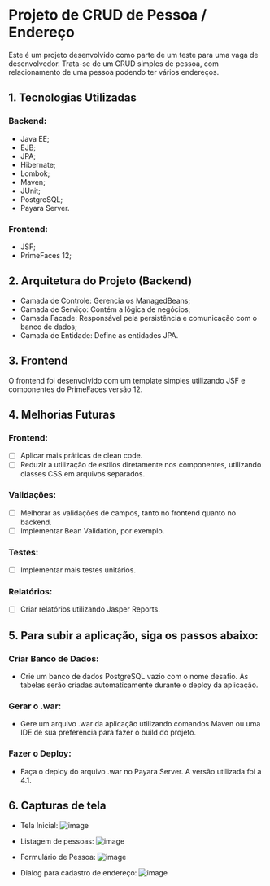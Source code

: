 # Projeto de CRUD de Pessoa / Endereço

Este é um projeto desenvolvido como parte de um teste para uma vaga de desenvolvedor. Trata-se de um CRUD simples de pessoa, com relacionamento de uma pessoa podendo ter vários endereços.

## 1. Tecnologias Utilizadas

### Backend:
  - Java EE;
  - EJB;
  - JPA;
  - Hibernate;
  - Lombok;
  - Maven;
  - JUnit;
  - PostgreSQL;
  - Payara Server.

### Frontend:
  - JSF;
  - PrimeFaces 12;

## 2. Arquitetura do Projeto (Backend)

  - Camada de Controle: Gerencia os ManagedBeans;
  - Camada de Serviço: Contém a lógica de negócios;
  - Camada Facade: Responsável pela persistência e comunicação com o banco de dados;
  - Camada de Entidade: Define as entidades JPA.

## 3. Frontend

O frontend foi desenvolvido com um template simples utilizando JSF e componentes do PrimeFaces versão 12.

## 4. Melhorias Futuras

### Frontend:
  - [ ] Aplicar mais práticas de clean code.
  - [ ] Reduzir a utilização de estilos diretamente nos componentes, utilizando classes CSS em arquivos separados.

### Validações:
  - [ ] Melhorar as validações de campos, tanto no frontend quanto no backend.
  - [ ] Implementar Bean Validation, por exemplo.

### Testes:
  - [ ] Implementar mais testes unitários.

### Relatórios:
  - [ ] Criar relatórios utilizando Jasper Reports.

## 5. Para subir a aplicação, siga os passos abaixo:

### Criar Banco de Dados:
  - Crie um banco de dados PostgreSQL vazio com o nome desafio. As tabelas serão criadas automaticamente durante o deploy da aplicação.

### Gerar o .war:
  - Gere um arquivo .war da aplicação utilizando comandos Maven ou uma IDE de sua preferência para fazer o build do projeto.

### Fazer o Deploy:
  - Faça o deploy do arquivo .war no Payara Server. A versão utilizada foi a 4.1.

## 6. Capturas de tela
  - Tela Inicial:
![image](https://github.com/user-attachments/assets/1c71222a-2781-49ed-b09e-955dd2abc4e3)

  - Listagem de pessoas:
![image](https://github.com/user-attachments/assets/6d2b0bb8-b20f-4d0a-93ad-3fd60f34f67a)

  - Formulário de Pessoa:
![image](https://github.com/user-attachments/assets/60647563-6d7a-411d-8fc8-c325fa281581)

  - Dialog para cadastro de endereço:
![image](https://github.com/user-attachments/assets/c025a876-b094-45dc-a87c-c462aa981bfc)




